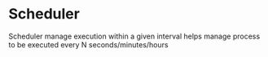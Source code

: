 # Scheduler

Scheduler manage execution within a given interval
helps manage process to be executed every N seconds/minutes/hours
